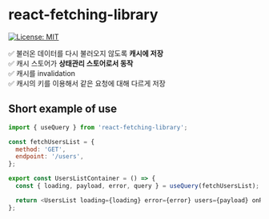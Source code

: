 # react-fetching-library

[![License: MIT](https://img.shields.io/badge/License-MIT-yellow.svg)](https://opensource.org/licenses/MIT)

✅ 불러온 데이터를 다시 불러오지 않도록 **캐시에 저장** <br/>
✅ 캐시 스토어가 **상태관리 스토어로서 동작** <br/>
✅ 캐시를 invalidation <br/>
✅ 캐시의 키를 이용해서 같은 요청에 대해 다르게 저장 <br/>

## Short example of use

```js
import { useQuery } from 'react-fetching-library';

const fetchUsersList = {
  method: 'GET',
  endpoint: '/users',
};

export const UsersListContainer = () => {
  const { loading, payload, error, query } = useQuery(fetchUsersList);

  return <UsersList loading={loading} error={error} users={payload} onReload={query} />;
};
```
